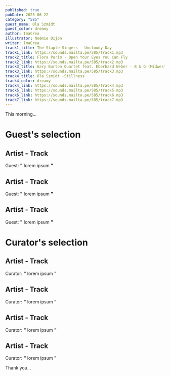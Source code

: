 ```yaml
---
published: true
pubDate: 2025-06-22
category: "585"
guest_name: Ola Szmidt
guest_color: dreamy
author: ImaCrea
illustrator: Noémie Dijon
writer: ImaCrea
track1_title: The Staple Singers - Uncloudy Day
track1_link: https://sounds.mailta.pe/585/track1.mp3
track2_title: Flora Purim - Open Your Eyes You Can Fly
track2_link: https://sounds.mailta.pe/585/track2.mp3
track3_title: Gary Burton Quartet feat. Eberhard Weber - B & G (Midwestern Night’s Dream)
track3_link: https://sounds.mailta.pe/585/track3.mp3
track4_title: Ola Szmidt -Stillness
track4_color: dreamy
track4_link: https://sounds.mailta.pe/585/track4.mp3
track5_link: https://sounds.mailta.pe/585/track5.mp3
track6_link: https://sounds.mailta.pe/585/track6.mp3
track7_link: https://sounds.mailta.pe/585/track7.mp3
---
```

This morning... 
 # Guest's selection 
 ## Artist - Track 
 Guest: **"** lorem ipsum **"** 
 ## Artist - Track 
 Guest: **"** lorem ipsum **"** 
 ## Artist - Track 
 Guest: **"** lorem ipsum **"** 
 # Curator's selection 
 ## Artist - Track 
 Curator: **"** lorem ipsum **"** 
 ## Artist - Track 
 Curator: **"** lorem ipsum **"** 
 ## Artist - Track 
 Curator: **"** lorem ipsum **"** 
 ## Artist - Track 
 Curator: **"** lorem ipsum **"** 

 Thank you... 
